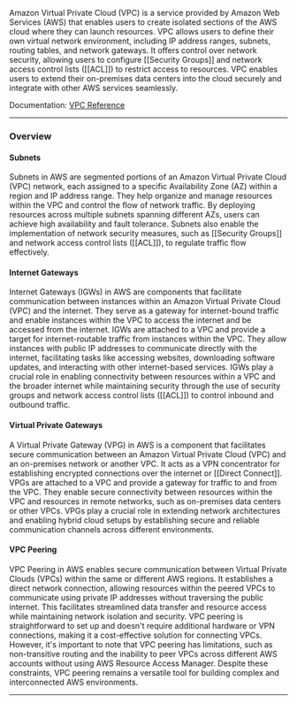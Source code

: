 Amazon Virtual Private Cloud (VPC) is a service provided by Amazon Web Services (AWS) that enables users to create isolated sections of the AWS cloud where they can launch resources. VPC allows users to define their own virtual network environment, including IP address ranges, subnets, routing tables, and network gateways. It offers control over network security, allowing users to configure [[Security Groups]] and network access control lists ([[ACL]]) to restrict access to resources. VPC enables users to extend their on-premises data centers into the cloud securely and integrate with other AWS services seamlessly.

Documentation: [VPC Reference](https://docs.aws.amazon.com/vpc/latest/userguide/what-is-amazon-vpc.html)
___
### Overview
#### Subnets
Subnets in AWS are segmented portions of an Amazon Virtual Private Cloud (VPC) network, each assigned to a specific Availability Zone (AZ) within a region and IP address range. They help organize and manage resources within the VPC and control the flow of network traffic. By deploying resources across multiple subnets spanning different AZs, users can achieve high availability and fault tolerance. Subnets also enable the implementation of network security measures, such as [[Security Groups]] and network access control lists ([[ACL]]), to regulate traffic flow effectively.
#### Internet Gateways
Internet Gateways (IGWs) in AWS are components that facilitate communication between instances within an Amazon Virtual Private Cloud (VPC) and the internet. They serve as a gateway for internet-bound traffic and enable instances within the VPC to access the internet and be accessed from the internet. IGWs are attached to a VPC and provide a target for internet-routable traffic from instances within the VPC. They allow instances with public IP addresses to communicate directly with the internet, facilitating tasks like accessing websites, downloading software updates, and interacting with other internet-based services. IGWs play a crucial role in enabling connectivity between resources within a VPC and the broader internet while maintaining security through the use of security groups and network access control lists ([[ACL]]) to control inbound and outbound traffic.
#### Virtual Private Gateways
A Virtual Private Gateway (VPG) in AWS is a component that facilitates secure communication between an Amazon Virtual Private Cloud (VPC) and an on-premises network or another VPC. It acts as a VPN concentrator for establishing encrypted connections over the internet or [[Direct Connect]]. VPGs are attached to a VPC and provide a gateway for traffic to and from the VPC. They enable secure connectivity between resources within the VPC and resources in remote networks, such as on-premises data centers or other VPCs. VPGs play a crucial role in extending network architectures and enabling hybrid cloud setups by establishing secure and reliable communication channels across different environments.
#### VPC Peering
VPC Peering in AWS enables secure communication between Virtual Private Clouds (VPCs) within the same or different AWS regions. It establishes a direct network connection, allowing resources within the peered VPCs to communicate using private IP addresses without traversing the public internet. This facilitates streamlined data transfer and resource access while maintaining network isolation and security. VPC peering is straightforward to set up and doesn't require additional hardware or VPN connections, making it a cost-effective solution for connecting VPCs. However, it's important to note that VPC peering has limitations, such as non-transitive routing and the inability to peer VPCs across different AWS accounts without using AWS Resource Access Manager. Despite these constraints, VPC peering remains a versatile tool for building complex and interconnected AWS environments.

___